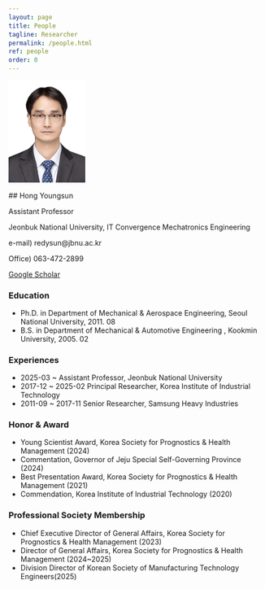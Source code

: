 ```yaml
---
layout: page
title: People
tagline: Researcher
permalink: /people.html
ref: people
order: 0
---
```


<div>
  <img src="/image/HongYoungsun.jpg" width="30%" height="30%">
  <p> ## Hong Youngsun
  <p> Assistant Professor
  <p> Jeonbuk National University, IT Convergence Mechatronics Engineering  
  <p> e-mail) redysun@jbnu.ac.kr
  <p> Office) 063-472-2899
</div>

[Google Scholar](https://scholar.google.com/citations?user=FTExVZIAAAAJ&hl=ko)

### Education
- Ph.D. in Department of Mechanical & Aerospace Engineering, Seoul National University, 2011. 08
- B.S. in Department of Mechanical & Automotive Engineering , Kookmin University, 2005. 02

### Experiences
- 2025-03 ~           Assistant Professor, Jeonbuk National University
- 2017-12 ~ 2025-02   Principal Researcher, Korea Institute of Industrial Technology
- 2011-09 ~ 2017-11   Senior Researcher, Samsung Heavy Industries

### Honor & Award
- Young Scientist Award, Korea Society for Prognostics & Health Management (2024)
- Commentation, Governor of Jeju Special Self-Governing Province (2024)
- Best Presentation Award, Korea Society for Prognostics & Health Management (2021)
- Commendation, Korea Institute of Industrial Technology (2020)

### Professional Society Membership
- Chief Executive Director of General Affairs, Korea Society for Prognostics & Health Management (2023)
- Director of General Affairs, Korea Society for Prognostics & Health Management (2024~2025)
- Division Director of Korean Society of Manufacturing Technology Engineers(2025)
